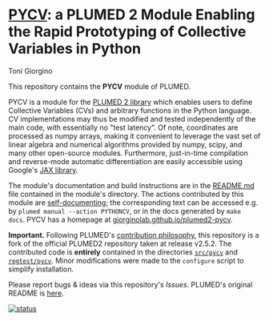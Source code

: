 [PYCV](https://giorginolab.github.io/plumed2-pycv): a PLUMED 2 Module Enabling the Rapid Prototyping of Collective Variables in Python
==========

Toni Giorgino

This repository contains the **PYCV** module of PLUMED. 

PYCV is a module for the [PLUMED 2 library](https://www.plumed.org) which enables users to define Collective Variables (CVs) and arbitrary functions in the Python language. CV implementations may thus be modified and tested independently of the main code, with essentially no "test latency". Of note, coordinates are processed as numpy arrays, making it convenient to leverage the vast set of linear algebra and numerical algorithms provided by numpy, scipy, and many other open-source modules. Furthermore, just-in-time compilation and reverse-mode automatic differentiation are easily accessible using Google's [JAX library](https://github.com/google/jax).

The module's documentation and build instructions are in the [README.md](src/pycv/README.md) file contained in the module's directory. The actions contributed by this module are [self-documenting](https://www.plumed.org/doc-v2.5/developer-doc/html/using_doxygen.html); the corresponding text can be accessed e.g. by `plumed manual --action PYTHONCV`, or in the docs generated by `make docs`.  PYCV has a homepage at [giorginolab.github.io/plumed2-pycv](https://giorginolab.github.io/plumed2-pycv).


**Important.** Following PLUMED's [contribution philosophy](https://www.plumed.org/doc-v2.5/developer-doc/html/_how_to_contribute_to_plumed.html), this repository is a fork of the official PLUMED2 repository taken at release v2.5.2. The contributed code is **entirely** contained in the directories [`src/pycv`](src/pycv) and [`regtest/pycv`](regtest/pycv).  Minor modifications were made to the `configure` script to simplify installation.

Please report bugs & ideas via this repository's *Issues*. PLUMED's original README is [here](README.md.upstream). 



[![status](https://joss.theoj.org/papers/8fe944dca9a4c5c45dd778f8518b0251/status.svg)](https://joss.theoj.org/papers/8fe944dca9a4c5c45dd778f8518b0251)
